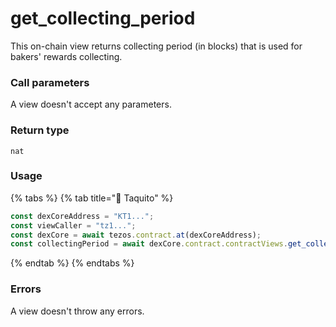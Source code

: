# get\_collecting\_period

This on-chain view returns collecting period (in blocks) that is used for bakers' rewards collecting.

### Call parameters

A view doesn't accept any parameters.

### Return type

```pascaligo
nat
```

### Usage

{% tabs %}
{% tab title="🌮 Taquito" %}
```javascript
const dexCoreAddress = "KT1...";
const viewCaller = "tz1...";
const dexCore = await tezos.contract.at(dexCoreAddress);
const collectingPeriod = await dexCore.contract.contractViews.get_collecting_period().executeView({ viewCaller: viewCaller });
```
{% endtab %}
{% endtabs %}

### Errors

A view doesn't throw any errors.

